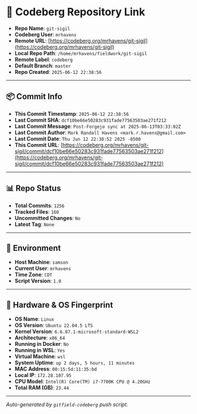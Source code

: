 # 🔗 Codeberg Repository Link

- **Repo Name**: `git-sigil`
- **Codeberg User**: `mrhavens`
- **Remote URL**: [https://codeberg.org/mrhavens/git-sigil](https://codeberg.org/mrhavens/git-sigil)
- **Local Repo Path**: `/home/mrhavens/fieldwork/git-sigil`
- **Remote Label**: `codeberg`
- **Default Branch**: `master`
- **Repo Created**: `2025-06-12 22:38:56`

---

## 📦 Commit Info

- **This Commit Timestamp**: `2025-06-12 22:38:56`
- **Last Commit SHA**: `dcf10be66e50283c931fade77563503ae271f212`
- **Last Commit Message**: `Post-Forgejo sync at 2025-06-13T03:33:02Z`
- **Last Commit Author**: `Mark Randall Havens <mark.r.havens@gmail.com>`
- **Last Commit Date**: `Thu Jun 12 22:38:52 2025 -0500`
- **This Commit URL**: [https://codeberg.org/mrhavens/git-sigil/commit/dcf10be66e50283c931fade77563503ae271f212](https://codeberg.org/mrhavens/git-sigil/commit/dcf10be66e50283c931fade77563503ae271f212)

---

## 📊 Repo Status

- **Total Commits**: `1256`
- **Tracked Files**: `160`
- **Uncommitted Changes**: `No`
- **Latest Tag**: `None`

---

## 🧭 Environment

- **Host Machine**: `samson`
- **Current User**: `mrhavens`
- **Time Zone**: `CDT`
- **Script Version**: `1.0`

---

## 🧬 Hardware & OS Fingerprint

- **OS Name**: `Linux`
- **OS Version**: `Ubuntu 22.04.5 LTS`
- **Kernel Version**: `6.6.87.1-microsoft-standard-WSL2`
- **Architecture**: `x86_64`
- **Running in Docker**: `No`
- **Running in WSL**: `Yes`
- **Virtual Machine**: `wsl`
- **System Uptime**: `up 2 days, 5 hours, 11 minutes`
- **MAC Address**: `00:15:5d:11:35:bd`
- **Local IP**: `172.28.107.95`
- **CPU Model**: `Intel(R) Core(TM) i7-7700K CPU @ 4.20GHz`
- **Total RAM (GB)**: `23.44`

---

_Auto-generated by `gitfield-codeberg` push script._
